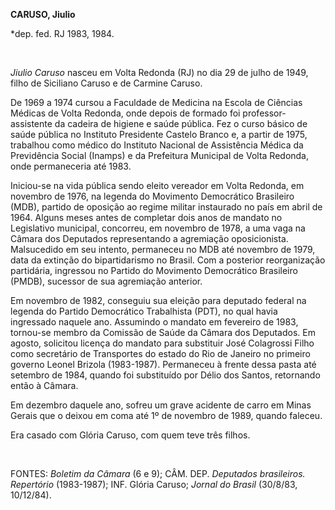 **CARUSO, Jiulio**

\*dep. fed. RJ 1983, 1984.

 

*Jiulio Caruso* nasceu em Volta Redonda (RJ) no dia 29 de julho de 1949,
filho de Siciliano Caruso e de Carmine Caruso.

De 1969 a 1974 cursou a Faculdade de Medicina na Escola de Ciências
Médicas de Volta Redonda, onde depois de formado foi
professor-assistente da cadeira de higiene e saúde pública. Fez o curso
básico de saúde pública no Instituto Presidente Castelo Branco e, a
partir de 1975, trabalhou como médico do Instituto Nacional de
Assistência Médica da Previdência Social (Inamps) e da Prefeitura
Municipal de Volta Redonda, onde permaneceria até 1983.

Iniciou-se na vida pública sendo eleito vereador em Volta Redonda, em
novembro de 1976, na legenda do Movimento Democrático Brasileiro (MDB),
partido de oposição ao regime militar instaurado no país em abril de
1964. Alguns meses antes de completar dois anos de mandato no
Legislativo municipal, concorreu, em novembro de 1978, a uma vaga na
Câmara dos Deputados representando a agremiação oposicionista.
Malsucedido em seu intento, permaneceu no MDB até novembro de 1979, data
da extinção do bipartidarismo no Brasil. Com a posterior reorganização
partidária, ingressou no Partido do Movimento Democrático Brasileiro
(PMDB), sucessor de sua agremiação anterior.

Em novembro de 1982, conseguiu sua eleição para deputado federal na
legenda do Partido Democrático Trabalhista (PDT), no qual havia
ingressado naquele ano. Assumindo o mandato em fevereiro de 1983,
tornou-se membro da Comissão de Saúde da Câmara dos Deputados. Em
agosto, solicitou licença do mandato para substituir José Colagrossi
Filho como secretário de Transportes do estado do Rio de Janeiro no
primeiro governo Leonel Brizola (1983-1987). Permaneceu à frente dessa
pasta até setembro de 1984, quando foi substituído por Délio dos Santos,
retornando então à Câmara.

Em dezembro daquele ano, sofreu um grave acidente de carro em Minas
Gerais que o deixou em coma até 1º de novembro de 1989, quando faleceu.

Era casado com Glória Caruso, com quem teve três filhos.

 

FONTES: *Boletim da Câmara* (6 e 9); CÂM. DEP. *Deputados brasileiros.
Repertório* (1983-1987); INF. Glória Caruso; *Jornal do Brasil*
(30/8/83, 10/12/84).

 

